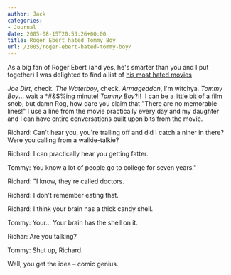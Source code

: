 ```yaml
---
author: Jack
categories:
- Journal
date: 2005-08-15T20:53:26+00:00
title: Roger Ebert hated Tommy Boy
url: /2005/roger-ebert-hated-tommy-boy/
---
```


As a big fan of Roger Ebert (and yes, he's smarter than you and I put together) I was delighted to find a list of [his most hated movies][1]

_Joe Dirt_, check. _The Waterboy_, check. _Armageddon_, I'm witchya. _Tommy Boy_&#8230; wait a *#&$%ing minute! _Tommy Boy_?!!&nbsp; I can be a little bit of a film snob, but damn Rog, how dare you claim that "There are no memorable lines!" I use a line from the movie practically every day and my daughter and I can have entire conversations built upon bits from the movie.

Richard: Can't hear you, you're trailing off and did I catch a niner in there? Were you calling from a walkie-talkie?

Richard: I can practically hear you getting fatter.

Tommy: You know a lot of people go to college for seven years."

Richard: "I know, they're called doctors.

Richard: I don't remember eating that.

Richard: I think your brain has a thick candy shell. 

Tommy: Your&#8230; Your brain has the shell on it. 

Richar: Are you talking? 

Tommy: Shut up, Richard.

Well, you get the idea &#8211; comic genius.

 [1]: http://rogerebert.suntimes.com/apps/pbcs.dll/article?AID=/20050811/COMMENTARY/50808002